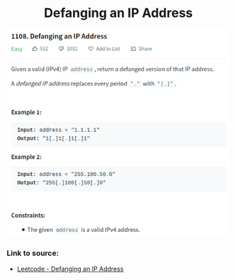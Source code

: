 <h1 align="center">Defanging an IP Address</h1>

![alt text](https://github.com/matthew01lokiet/Algorithmic-exercises/blob/main/z_description_images/Strings/defanging_an_ip_address.png?raw=true)

### Link to source: 
- <a href="https://leetcode.com/problems/defanging-an-ip-address/">Leetcode - Defanging an IP Address</a>
